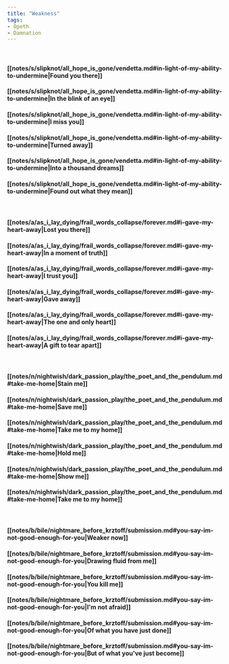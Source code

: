 ```yaml
---
title: "Weakness"
tags:
- Opeth
- Damnation
---
```

&nbsp;
#### [[notes/s/slipknot/all_hope_is_gone/vendetta.md#in-light-of-my-ability-to-undermine|Found you there]]
#### [[notes/s/slipknot/all_hope_is_gone/vendetta.md#in-light-of-my-ability-to-undermine|In the blink of an eye]]
#### [[notes/s/slipknot/all_hope_is_gone/vendetta.md#in-light-of-my-ability-to-undermine|I miss you]]
#### [[notes/s/slipknot/all_hope_is_gone/vendetta.md#in-light-of-my-ability-to-undermine|Turned away]]
#### [[notes/s/slipknot/all_hope_is_gone/vendetta.md#in-light-of-my-ability-to-undermine|Into a thousand dreams]]
#### [[notes/s/slipknot/all_hope_is_gone/vendetta.md#in-light-of-my-ability-to-undermine|Found out what they mean]]
&nbsp;
#### [[notes/a/as_i_lay_dying/frail_words_collapse/forever.md#i-gave-my-heart-away|Lost you there]]
#### [[notes/a/as_i_lay_dying/frail_words_collapse/forever.md#i-gave-my-heart-away|In a moment of truth]]
#### [[notes/a/as_i_lay_dying/frail_words_collapse/forever.md#i-gave-my-heart-away|I trust you]]
#### [[notes/a/as_i_lay_dying/frail_words_collapse/forever.md#i-gave-my-heart-away|Gave away]]
#### [[notes/a/as_i_lay_dying/frail_words_collapse/forever.md#i-gave-my-heart-away|The one and only heart]]
#### [[notes/a/as_i_lay_dying/frail_words_collapse/forever.md#i-gave-my-heart-away|A gift to tear apart]]
&nbsp;
#### [[notes/n/nightwish/dark_passion_play/the_poet_and_the_pendulum.md#take-me-home|Stain me]]
#### [[notes/n/nightwish/dark_passion_play/the_poet_and_the_pendulum.md#take-me-home|Save me]]
#### [[notes/n/nightwish/dark_passion_play/the_poet_and_the_pendulum.md#take-me-home|Take me to my home]]
#### [[notes/n/nightwish/dark_passion_play/the_poet_and_the_pendulum.md#take-me-home|Hold me]]
#### [[notes/n/nightwish/dark_passion_play/the_poet_and_the_pendulum.md#take-me-home|Show me]]
#### [[notes/n/nightwish/dark_passion_play/the_poet_and_the_pendulum.md#take-me-home|Take me to my home]]
&nbsp;
#### [[notes/b/bile/nightmare_before_krztoff/submission.md#you-say-im-not-good-enough-for-you|Weaker now]]
#### [[notes/b/bile/nightmare_before_krztoff/submission.md#you-say-im-not-good-enough-for-you|Drawing fluid from me]]
#### [[notes/b/bile/nightmare_before_krztoff/submission.md#you-say-im-not-good-enough-for-you|You kill me]]
#### [[notes/b/bile/nightmare_before_krztoff/submission.md#you-say-im-not-good-enough-for-you|I'm not afraid]]
#### [[notes/b/bile/nightmare_before_krztoff/submission.md#you-say-im-not-good-enough-for-you|Of what you have just done]]
#### [[notes/b/bile/nightmare_before_krztoff/submission.md#you-say-im-not-good-enough-for-you|But of what you've just become]]
